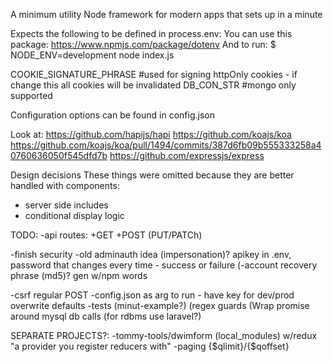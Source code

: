 A minimum utility Node framework for modern apps that sets up in a minute

Expects the following to be defined in process.env:
    You can use this package: https://www.npmjs.com/package/dotenv
    And to run: $ NODE_ENV=development node index.js

COOKIE_SIGNATURE_PHRASE #used for signing httpOnly cookies - if change this all cookies will be invalidated
DB_CON_STR #mongo only supported

Configuration options can be found in config.json

Look at:
https://github.com/hapijs/hapi
https://github.com/koajs/koa
    https://github.com/koajs/koa/pull/1494/commits/387d6fb09b555333258a40760636050f545dfd7b
https://github.com/expressjs/express


Design decisions
These things were omitted because they are better handled with components:
- server side includes
- conditional display logic


TODO:
-api routes:
    +GET
    +POST
    (PUT/PATCh)

-finish security
    -old adminauth idea (impersonation)? apikey in .env, password that changes every time - success or failure
    (-account recovery phrase (md5)? gen w/npm words

-csrf regular POST
-config.json as arg to run - have key for dev/prod overwrite defaults
-tests (minut-example?)
(regex guards
(Wrap promise around mysql db calls (for rdbms use laravel?)

SEPARATE PROJECTS?:
-tommy-tools/dwimform (local_modules) w/redux "a provider you register reducers with"
-paging {$qlimit}/{$qoffset}
